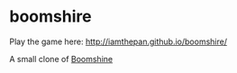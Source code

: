 # boomshire
Play the game here: http://iamthepan.github.io/boomshire/

A small clone of [Boomshine](http://www.k2xl.com/games/boomshine/)
